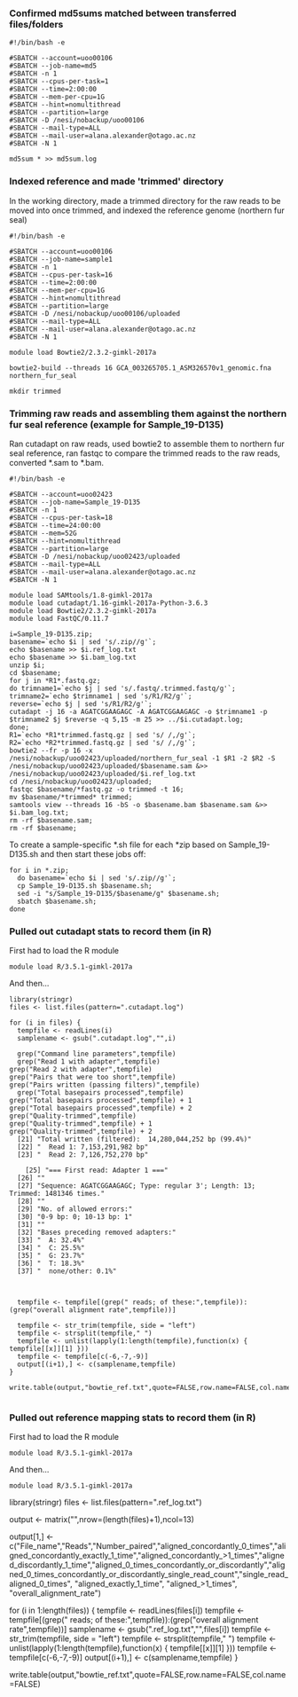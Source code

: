 ### Confirmed md5sums matched between transferred files/folders
```
#!/bin/bash -e

#SBATCH --account=uoo00106
#SBATCH --job-name=md5
#SBATCH -n 1
#SBATCH --cpus-per-task=1
#SBATCH --time=2:00:00
#SBATCH --mem-per-cpu=1G
#SBATCH --hint=nomultithread
#SBATCH --partition=large
#SBATCH -D /nesi/nobackup/uoo00106
#SBATCH --mail-type=ALL
#SBATCH --mail-user=alana.alexander@otago.ac.nz
#SBATCH -N 1

md5sum * >> md5sum.log
```

### Indexed reference and made 'trimmed' directory
In the working directory, made a trimmed directory for the raw reads to be moved into once trimmed, and indexed the reference genome (northern fur seal)
```
#!/bin/bash -e

#SBATCH --account=uoo00106
#SBATCH --job-name=sample1
#SBATCH -n 1
#SBATCH --cpus-per-task=16
#SBATCH --time=2:00:00
#SBATCH --mem-per-cpu=1G
#SBATCH --hint=nomultithread
#SBATCH --partition=large
#SBATCH -D /nesi/nobackup/uoo00106/uploaded
#SBATCH --mail-type=ALL
#SBATCH --mail-user=alana.alexander@otago.ac.nz
#SBATCH -N 1

module load Bowtie2/2.3.2-gimkl-2017a

bowtie2-build --threads 16 GCA_003265705.1_ASM326570v1_genomic.fna northern_fur_seal

mkdir trimmed
```

### Trimming raw reads and assembling them against the northern fur seal reference (example for Sample_19-D135)
Ran cutadapt on raw reads, used bowtie2 to assemble them to northern fur seal reference, ran fastqc to compare the trimmed reads to the raw reads, converted \*.sam to \*.bam.
```
#!/bin/bash -e

#SBATCH --account=uoo02423
#SBATCH --job-name=Sample_19-D135
#SBATCH -n 1
#SBATCH --cpus-per-task=18
#SBATCH --time=24:00:00
#SBATCH --mem=52G
#SBATCH --hint=nomultithread
#SBATCH --partition=large
#SBATCH -D /nesi/nobackup/uoo02423/uploaded 
#SBATCH --mail-type=ALL
#SBATCH --mail-user=alana.alexander@otago.ac.nz
#SBATCH -N 1

module load SAMtools/1.8-gimkl-2017a
module load cutadapt/1.16-gimkl-2017a-Python-3.6.3
module load Bowtie2/2.3.2-gimkl-2017a
module load FastQC/0.11.7

i=Sample_19-D135.zip;
basename=`echo $i | sed 's/.zip//g'`;
echo $basename >> $i.ref_log.txt
echo $basename >> $i.bam_log.txt
unzip $i;
cd $basename;
for j in *R1*.fastq.gz;
do trimname1=`echo $j | sed 's/.fastq/.trimmed.fastq/g'`;
trimname2=`echo $trimname1 | sed 's/R1/R2/g'`;
reverse=`echo $j | sed 's/R1/R2/g'`;
cutadapt -j 16 -a AGATCGGAAGAGC -A AGATCGGAAGAGC -o $trimname1 -p $trimname2 $j $reverse -q 5,15 -m 25 >> ../$i.cutadapt.log;
done;
R1=`echo *R1*trimmed.fastq.gz | sed 's/ /,/g'`;
R2=`echo *R2*trimmed.fastq.gz | sed 's/ /,/g'`;
bowtie2 --fr -p 16 -x /nesi/nobackup/uoo02423/uploaded/northern_fur_seal -1 $R1 -2 $R2 -S /nesi/nobackup/uoo02423/uploaded/$basename.sam &>> /nesi/nobackup/uoo02423/uploaded/$i.ref_log.txt
cd /nesi/nobackup/uoo02423/uploaded;
fastqc $basename/*fastq.gz -o trimmed -t 16;
mv $basename/*trimmed* trimmed;
samtools view --threads 16 -bS -o $basename.bam $basename.sam &>> $i.bam_log.txt;
rm -rf $basename.sam; 
rm -rf $basename;
```
To create a sample-specific \*.sh file for each \*zip based on Sample_19-D135.sh and then start these jobs off:
```
for i in *.zip; 
  do basename=`echo $i | sed 's/.zip//g'`;
  cp Sample_19-D135.sh $basename.sh;
  sed -i "s/Sample_19-D135/$basename/g" $basename.sh;
  sbatch $basename.sh;
done  
```
### Pulled out cutadapt stats to record them (in R)
First had to load the R module
```
module load R/3.5.1-gimkl-2017a
```
And then...
```
library(stringr)
files <- list.files(pattern=".cutadapt.log")

for (i in files) {
  tempfile <- readLines(i)
  samplename <- gsub(".cutadapt.log","",i)
    
  grep("Command line parameters",tempfile)
  grep("Read 1 with adapter",tempfile)                                                                                                     grep("Read 2 with adapter",tempfile)                                                                                                     grep("Pairs that were too short",tempfile)                                                                                               grep("Pairs written (passing filters)",tempfile)
  grep("Total basepairs processed",tempfile)                                                                                               grep("Total basepairs processed",tempfile) + 1                                                                                           grep("Total basepairs processed",tempfile) + 2                                                                                           grep("Quality-trimmed",tempfile)                                                                                                         grep("Quality-trimmed",tempfile) + 1                                                                                                     grep("Quality-trimmed",tempfile) + 2                                                                                                                                                                                                                                                                                                                              
  [21] "Total written (filtered):  14,280,044,252 bp (99.4%)"                                                                                                                                                                                                            
  [22] "  Read 1: 7,153,291,982 bp"                                                                                                                                                                                                                                      
  [23] "  Read 2: 7,126,752,270 bp"                                                                           
  
    [25] "=== First read: Adapter 1 ==="                                                                                                                                                                                                                                   
  [26] ""                                                                                                                                                                                                                                                                
  [27] "Sequence: AGATCGGAAGAGC; Type: regular 3'; Length: 13; Trimmed: 1481346 times."                                                                                                                                                                                  
  [28] ""                                                                                                                                                                                                                                                                
  [29] "No. of allowed errors:"                                                                                                                                                                                                                                          
  [30] "0-9 bp: 0; 10-13 bp: 1"                                                                                                                                                                                                                                          
  [31] ""                                                                                                                                                                                                                                                                
  [32] "Bases preceding removed adapters:"                                                                                                                                                                                                                               
  [33] "  A: 32.4%"                                                                                                                                                                                                                                                      
  [34] "  C: 25.5%"                                                                                                                                                                                                                                                      
  [35] "  G: 23.7%"                                                                                                                                                                                                                                                      
  [36] "  T: 18.3%"                                                                                                                                                                                                                                                      
  [37] "  none/other: 0.1%"     
  
  
  
  tempfile <- tempfile[(grep(" reads; of these:",tempfile)):(grep("overall alignment rate",tempfile))]

  tempfile <- str_trim(tempfile, side = "left")
  tempfile <- strsplit(tempfile," ")
  tempfile <- unlist(lapply(1:length(tempfile),function(x) { tempfile[[x]][1] }))
  tempfile <- tempfile[c(-6,-7,-9)]
  output[(i+1),] <- c(samplename,tempfile)
}
  
write.table(output,"bowtie_ref.txt",quote=FALSE,row.name=FALSE,col.name=FALSE)  


```

### Pulled out reference mapping stats to record them (in R)
First had to load the R module
```
module load R/3.5.1-gimkl-2017a
```
And then...
```
module load R/3.5.1-gimkl-2017a
```
library(stringr)
files <- list.files(pattern=".ref_log.txt")
                
output <- matrix("",nrow=(length(files)+1),ncol=13)

output[1,] <- c("File_name","Reads","Number_paired","aligned_concordantly_0_times","aligned_concordantly_exactly_1_time","aligned_concordantly_>1_times","aligned_discordantly_1_time","aligned_0_times_concordantly_or_discordantly","aligned_0_times_concordantly_or_discordantly_single_read_count","single_read_aligned_0_times", "aligned_exactly_1_time", "aligned_>1_times", "overall_alignment_rate")

for (i in 1:length(files)) {
  tempfile <- readLines(files[i])
  tempfile <- tempfile[(grep(" reads; of these:",tempfile)):(grep("overall alignment rate",tempfile))]
  samplename <- gsub(".ref_log.txt","",files[i])
  tempfile <- str_trim(tempfile, side = "left")
  tempfile <- strsplit(tempfile," ")
  tempfile <- unlist(lapply(1:length(tempfile),function(x) { tempfile[[x]][1] }))
  tempfile <- tempfile[c(-6,-7,-9)]
  output[(i+1),] <- c(samplename,tempfile)
}
  
write.table(output,"bowtie_ref.txt",quote=FALSE,row.name=FALSE,col.name=FALSE)  
```
